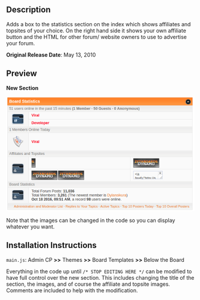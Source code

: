 ## Description

Adds a box to the statistics section on the index which shows affiliates and topsites of your choice. On the right hand side it shows your own affiliate button and the HTML for other forum/ website owners to use to advertise your forum.

**Original Release Date**: May 13, 2010

## Preview

**New Section**

![Before](./Preview/box.png)

Note that the images can be changed in the code so you can display whatever you want.

## Installation Instructions

`main.js`: Admin CP **>>** Themes **>>** Board Templates **>>** Below the Board

Everything in the code up until `/* STOP EDITING HERE */` can be modified to have full control over the new section. This includes changing the title of the section, the images, and of course the affiliate and topsite images. Comments are included to help with the modification.
